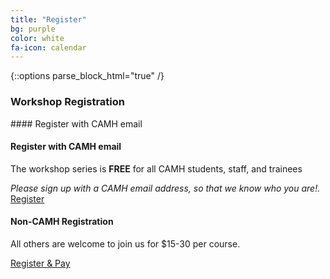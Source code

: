 ```yaml
---
title: "Register"
bg: purple
color: white 
fa-icon: calendar
---
```


{::options parse_block_html="true" /}

### Workshop Registration 

<div class="card">
<div class="card-title" markdown="1">
#### Register with CAMH email
</div>
<div class="card-body" markdown="1">

#### Register with CAMH email

The workshop series is **FREE** for all CAMH students, staff, and trainees 

_Please sign up with a CAMH email address, so that we know who you are!._ 
<br>
<a href="https://www.eventbrite.ca/e/scientific-computing-fundamentals-for-camh-researchers-may-2017-tickets-33593988524" class="button">Register</a>
</div>
<div class="card-footer"></div>
</div>

<div class="card">
<div class="card-body" markdown="1">

#### Non-CAMH Registration

All others are welcome to join us for $15-30 per course. 

<a href="https://www.eventbrite.ca/e/scientific-computing-fundamentals-may-2017-tickets-33599080755" class="button">Register & Pay</a>

<br>
<br>
<br>
</div>
</div>


